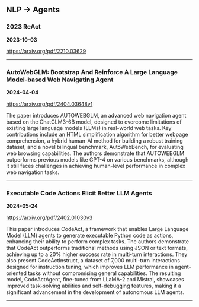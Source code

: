 ## NLP -> Agents



### 2023 ReAct

**2023-10-03**

https://arxiv.org/pdf/2210.03629

---

### AutoWebGLM: Bootstrap And Reinforce A Large Language Model-based Web Navigating Agent

**2024-04-04**

https://arxiv.org/pdf/2404.03648v1

The paper introduces AUTOWEBGLM, an advanced web navigation agent based on the ChatGLM3-6B model, designed to overcome limitations of existing large language models (LLMs) in real-world web tasks. Key contributions include an HTML simplification algorithm for better webpage comprehension, a hybrid human-AI method for building a robust training dataset, and a novel bilingual benchmark, AutoWebBench, for evaluating web browsing capabilities. The authors demonstrate that AUTOWEBGLM outperforms previous models like GPT-4 on various benchmarks, although it still faces challenges in achieving human-level performance in complex web navigation tasks.

---

### Executable Code Actions Elicit Better LLM Agents

**2024-05-24**

https://arxiv.org/pdf/2402.01030v3

This paper introduces CodeAct, a framework that enables Large Language Model (LLM) agents to generate executable Python code as actions, enhancing their ability to perform complex tasks. The authors demonstrate that CodeAct outperforms traditional methods using JSON or text formats, achieving up to a 20% higher success rate in multi-turn interactions. They also present CodeActInstruct, a dataset of 7,000 multi-turn interactions designed for instruction tuning, which improves LLM performance in agent-oriented tasks without compromising general capabilities. The resulting model, CodeActAgent, fine-tuned from LLaMA-2 and Mistral, showcases improved task-solving abilities and self-debugging features, making it a significant advancement in the development of autonomous LLM agents.

---